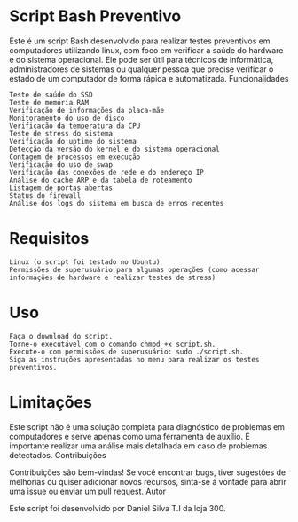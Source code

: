 # Script Bash Preventivo

Este é um script Bash desenvolvido para realizar testes preventivos em computadores utilizando linux, com foco em verificar a saúde do hardware e do sistema operacional. Ele pode ser útil para técnicos de informática, administradores de sistemas ou qualquer pessoa que precise verificar o estado de um computador de forma rápida e automatizada.
Funcionalidades

    Teste de saúde do SSD
    Teste de memória RAM
    Verificação de informações da placa-mãe
    Monitoramento do uso de disco
    Verificação da temperatura da CPU
    Teste de stress do sistema
    Verificação do uptime do sistema
    Detecção da versão do kernel e do sistema operacional
    Contagem de processos em execução
    Verificação do uso de swap
    Verificação das conexões de rede e do endereço IP
    Análise do cache ARP e da tabela de roteamento
    Listagem de portas abertas
    Status do firewall
    Análise dos logs do sistema em busca de erros recentes

# Requisitos

    Linux (o script foi testado no Ubuntu)
    Permissões de superusuário para algumas operações (como acessar informações de hardware e realizar testes de stress)

# Uso

    Faça o download do script.
    Torne-o executável com o comando chmod +x script.sh.
    Execute-o com permissões de superusuário: sudo ./script.sh.
    Siga as instruções apresentadas no menu para realizar os testes preventivos.

# Limitações

Este script não é uma solução completa para diagnóstico de problemas em computadores e serve apenas como uma ferramenta de auxílio. É importante realizar uma análise mais detalhada em caso de problemas detectados.
Contribuições

Contribuições são bem-vindas! Se você encontrar bugs, tiver sugestões de melhorias ou quiser adicionar novos recursos, sinta-se à vontade para abrir uma issue ou enviar um pull request.
Autor

Este script foi desenvolvido por Daniel Silva T.I da loja 300.

